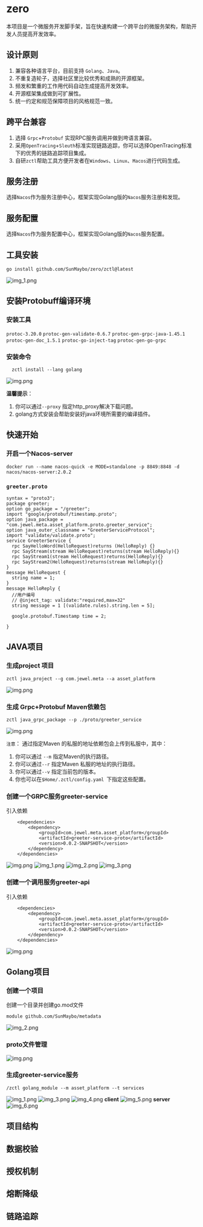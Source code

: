 # zero
本项目是一个微服务开发脚手架，旨在快速构建一个跨平台的微服务架构，帮助开发人员提高开发效率。
## 设计原则
1. 兼容各种语言平台，目前支持 `Golang`、`Java`。
2. 不重复造轮子，选择社区里比较优秀和成熟的开源框架。
3. 频发和繁重的工作用代码自动生成提高开发效率。
4.  开源框架集成做到可扩展性。
5.  统一约定和规范保障项目的风格规范一致。

## 跨平台兼容
1. 选择 `Grpc`+`Protobuf` 实现RPC服务调用并做到垮语言兼容。
2. 采用`OpenTracing`+`Sleuth`标准实现链路追踪，你可以选择OpenTracing标准下的优秀的链路追踪项目集成。
3. 自研`zctl`帮助工具方便开发者在`Windows`、`Linux`、`Macos`进行代码生成。

## 服务注册
选择`Nacos`作为服务注册中心，框架实现Golang版的`Nacos`服务注册和发现。
## 服务配置
选择`Nacos`作为服务配置中心，框架实现Golang版的`Nacos`服务配置。

## 工具安装
`go install github.com/SunMaybo/zero/zctl@latest`

![img_1.png](img/img.png)

## 安装Protobuff编译环境
### 安装工具
`protoc-3.20.0`
`protoc-gen-validate-0.6.7`
`protoc-gen-grpc-java-1.45.1`
`protoc-gen-doc_1.5.1`
`protoc-go-inject-tag`
`protoc-gen-go-grpc`

### 安装命令
```
  zctl install --lang golang
```
![img.png](img/img1.png)

**温馨提示**：
1. 你可以通过`--proxy` 指定http_proxy解决下载问题。
2. golang方式安装会帮助安装好java环境所需要的编译插件。

## 快速开始
### 开启一个Nacos-server
```
docker run --name nacos-quick -e MODE=standalone -p 8849:8848 -d nacos/nacos-server:2.0.2
```
### `greeter.proto`
```
syntax = "proto3";
package greeter;
option go_package = "/greeter";
import "google/protobuf/timestamp.proto";
option java_package = "com.jewel.meta.asset_platform.proto.greeter_service";
option java_outer_classname = "GreeterServiceProtocol";
import "validate/validate.proto";
service GreeterService {
  rpc SayHelloWord(HelloRequest)returns (HelloReply) {}
  rpc SayStream(stream HelloRequest)returns(stream HelloReply){}
  rpc SayStream1(stream HelloRequest)returns(HelloReply){}
  rpc SayStream2(HelloRequest)returns(stream HelloReply){}
}
message HelloRequest {
  string name = 1;
}
message HelloReply {
  //用户编号
  // @inject_tag: validate:"required,max=32"
  string message = 1 [(validate.rules).string.len = 5];

  google.protobuf.Timestamp time = 2;

}
```
## JAVA项目
### 生成project 项目
```
zctl java_project --g com.jewel.meta --a asset_platform
```
![img.png](img/img2.png)

### 生成 Grpc+Protobuf Maven依赖包
```
zctl java_grpc_package --p ./proto/greeter_service
```
![img.png](img/img3.png)

`注意`：
通过指定Maven 的私服的地址依赖包会上传到私服中，其中：

1.  你可以通过 `--m` 指定Maven的执行路径。
2.  你可以通过`--r` 指定Maven 私服的地址的执行路径。
3.  你可以通过`--v` 指定当前包的版本。
4.  你也可以在`$Home/.zctl/config.yaml `下指定这些配置。

### 创建一个GRPC服务greeter-service
引入依赖
```
    <dependencies>
        <dependency>
            <groupId>com.jewel.meta.asset_platform</groupId>
            <artifactId>greeter-service-proto</artifactId>
            <version>0.0.2-SNAPSHOT</version>
        </dependency>
    </dependencies>
```
![img.png](img/img4.png)
![img_1.png](img/img5.png)
![img_2.png](img/img6.png)
![img_3.png](img/img7.png)
### 创建一个调用服务greeter-api
引入依赖
```
    <dependencies>
        <dependency>
            <groupId>com.jewel.meta.asset_platform</groupId>
            <artifactId>greeter-service-proto</artifactId>
            <version>0.0.2-SNAPSHOT</version>
        </dependency>
    </dependencies>
```
![img.png](img/img8.png)

## Golang项目
### 创建一个项目
创建一个目录并创建go.mod文件
```
module github.com/SunMaybo/metadata
```
![img_2.png](img/img_2.png)
### proto文件管理
![img.png](img/img9.png)
### 生成greeter-service服务
```
/zctl golang_module --m asset_platform --t services
```
![img_1.png](img/img_1.png)
![img_3.png](img/img_3.png)
![img_4.png](img/img_4.png)
**client**
![img_5.png](img/img_5.png)
**server**
![img_6.png](img/img_6.png)

## 项目结构
## 数据校验
## 授权机制
## 熔断降级
## 链路追踪



